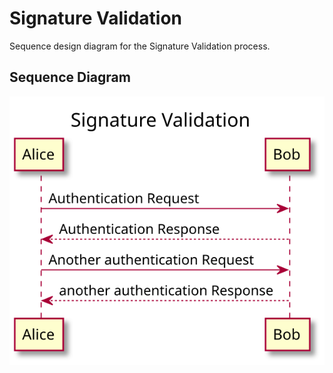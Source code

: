 # Signature Validation

Sequence design diagram for the Signature Validation process.

## Sequence Diagram

![](./assets/diagrams/sequence/seq-signature-validation.svg)
